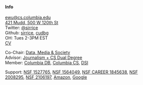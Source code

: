 #### Info

[ewu@cs.columbia.edu](mailto:ewu@cs.columbia.edu)   
[421 Mudd, 500 W 120th St](./files/images/map.png)    
Twitter: [@sirrice](https://twitter.com/sirrice)   
Github: [sirrice](http://github.com/sirrice), [cudbg](http://github.com/cudbg)   
OH: Tues 2-3PM EST    
[CV](./files/statement/cv.pdf)


Co-Chair: <a href="http://datascienceinstitute.github.io">Data, Media & Society</a><br/>
Advisor:  <a href="http://www.cs.columbia.edu/education/ms/journalism/">Journalism + CS Dual Degree</a><br/>
Member: <a href="http://cudbg.github.io/">Columbia DB</a>, <a href="http://www.cs.columbia.edu/">Columbia CS</a>, <a href="http://datascience.columbia.edu/">DSI</a><br/>

Support:
[NSF 1527765](http://perceptvis.github.io/),
[NSF 1564049](https://nsfdeclarativevis.github.io/NSFDeclarativeVis/),
[NSF CAREER 1845638](https://www.nsf.gov/awardsearch/showAward?AWD_ID=1845638&HistoricalAwards=false),
[NSF 2008295](https://www.nsf.gov/awardsearch/showAward?AWD_ID=2008295&HistoricalAwards=false),
[NSF 2106197](https://www.nsf.gov/awardsearch/showAward?AWD_ID=2106197&HistoricalAwards=false),
[Amazon](http://www.cs.columbia.edu/2018/with-amazon-research-award-eugene-wu-will-add-interactivity-and-adversarial-generation-to-entity-matching/),
[Google](http://www.cs.columbia.edu/2018/peter-allen-and-eugene-wu-selected-for-google-faculty-research-awards/)
